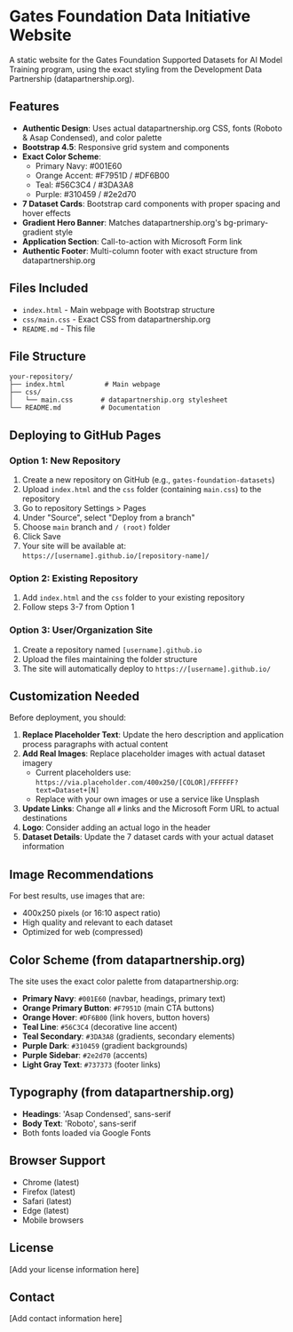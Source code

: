 # Gates Foundation Data Initiative Website

A static website for the Gates Foundation Supported Datasets for AI Model Training program, using the exact styling from the Development Data Partnership (datapartnership.org).

## Features

- **Authentic Design**: Uses actual datapartnership.org CSS, fonts (Roboto & Asap Condensed), and color palette
- **Bootstrap 4.5**: Responsive grid system and components
- **Exact Color Scheme**: 
  - Primary Navy: #001E60
  - Orange Accent: #F7951D / #DF6B00
  - Teal: #56C3C4 / #3DA3A8
  - Purple: #310459 / #2e2d70
- **7 Dataset Cards**: Bootstrap card components with proper spacing and hover effects
- **Gradient Hero Banner**: Matches datapartnership.org's bg-primary-gradient style
- **Application Section**: Call-to-action with Microsoft Form link
- **Authentic Footer**: Multi-column footer with exact structure from datapartnership.org

## Files Included

- `index.html` - Main webpage with Bootstrap structure
- `css/main.css` - Exact CSS from datapartnership.org
- `README.md` - This file

## File Structure

```
your-repository/
├── index.html          # Main webpage
├── css/
│   └── main.css       # datapartnership.org stylesheet
└── README.md          # Documentation
```

## Deploying to GitHub Pages

### Option 1: New Repository

1. Create a new repository on GitHub (e.g., `gates-foundation-datasets`)
2. Upload `index.html` and the `css` folder (containing `main.css`) to the repository
3. Go to repository Settings > Pages
4. Under "Source", select "Deploy from a branch"
5. Choose `main` branch and `/ (root)` folder
6. Click Save
7. Your site will be available at: `https://[username].github.io/[repository-name]/`

### Option 2: Existing Repository

1. Add `index.html` and the `css` folder to your existing repository
2. Follow steps 3-7 from Option 1

### Option 3: User/Organization Site

1. Create a repository named `[username].github.io`
2. Upload the files maintaining the folder structure
3. The site will automatically deploy to `https://[username].github.io/`

## Customization Needed

Before deployment, you should:

1. **Replace Placeholder Text**: Update the hero description and application process paragraphs with actual content
2. **Add Real Images**: Replace placeholder images with actual dataset imagery
   - Current placeholders use: `https://via.placeholder.com/400x250/[COLOR]/FFFFFF?text=Dataset+[N]`
   - Replace with your own images or use a service like Unsplash
3. **Update Links**: Change all `#` links and the Microsoft Form URL to actual destinations
4. **Logo**: Consider adding an actual logo in the header
5. **Dataset Details**: Update the 7 dataset cards with your actual dataset information

## Image Recommendations

For best results, use images that are:
- 400x250 pixels (or 16:10 aspect ratio)
- High quality and relevant to each dataset
- Optimized for web (compressed)

## Color Scheme (from datapartnership.org)

The site uses the exact color palette from datapartnership.org:

- **Primary Navy**: `#001E60` (navbar, headings, primary text)
- **Orange Primary Button**: `#F7951D` (main CTA buttons)
- **Orange Hover**: `#DF6B00` (link hovers, button hovers)
- **Teal Line**: `#56C3C4` (decorative line accent)
- **Teal Secondary**: `#3DA3A8` (gradients, secondary elements)
- **Purple Dark**: `#310459` (gradient backgrounds)
- **Purple Sidebar**: `#2e2d70` (accents)
- **Light Gray Text**: `#737373` (footer links)

## Typography (from datapartnership.org)

- **Headings**: 'Asap Condensed', sans-serif
- **Body Text**: 'Roboto', sans-serif
- Both fonts loaded via Google Fonts

## Browser Support

- Chrome (latest)
- Firefox (latest)
- Safari (latest)
- Edge (latest)
- Mobile browsers

## License

[Add your license information here]

## Contact

[Add contact information here]
